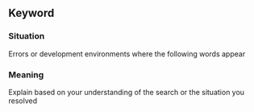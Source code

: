 ## Keyword 

### Situation
Errors or development environments where the following words appear

### Meaning
Explain based on your understanding of the search or the situation you resolved